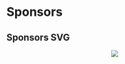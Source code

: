 # Sponsors

## Sponsors SVG

<!-- <p align="center">
  <a href="https://cdn.jsdelivr.net/gh/antfu/static/sponsors.svg">
    <img src='https://cdn.jsdelivr.net/gh/antfu/static/sponsors.svg'/>
  </a>
</p> -->

<p align="center">
  <a href="https://cdn.jsdelivr.net/gh/hwhsu1231/sponsors/static/sponsors.svg">
    <img src='https://cdn.jsdelivr.net/gh/hwhsu1231/sponsors/static/sponsors.svg'/>
  </a>
</p>
